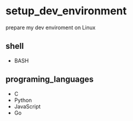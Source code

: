 # setup_dev_environment
prepare my dev enviroment on Linux

## shell

* BASH

## programing_languages

* C
* Python
* JavaScript
* Go